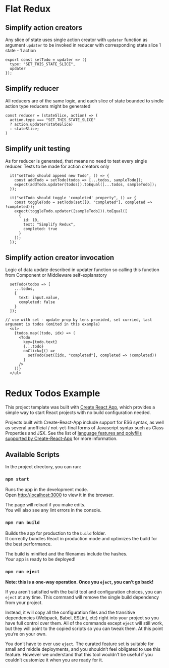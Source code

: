 # Flat Redux

## Simplify action creators

Any slice of state uses single action creator with `updater` function as argument
`updater` to be invoked in reducer with corresponding state slice
1 state - 1 action

```
export const setTodo = updater => ({
  type: "SET_THIS_STATE_SLICE",
  updater
});
```

## Simplify reducer

All reducers are of the same logic, and each slice of state bounded to sindle action type
reducers might be generated

```
const reducer = (stateSlice, action) => (
  action.type === "SET_THIS_STATE_SLICE"
  ? action.updater(stateSlice)
  : stateSlice;
)

```

## Simplify unit testing

As for reducer is generated, that means no need to test every single reducer. Tests to be made for action creators only

```
  it("setTodo should append new Todo", () => {
    const addTodo = setTodo(todos => [...todos, sampleTodo]);
    expect(addTodo.updater(todos)).toEqual([...todos, sampleTodo]);
  });

  it("setTodo should toggle 'completed' property", () => {
    const toggleTodo = setTodo(set([0, "completed"], completed => !completed));
    expect(toggleTodo.updater([sampleTodo])).toEqual([
      {
        id: 10,
        text: "Simplify Redux",
        completed: true
      }
    ]);
  });
```

## Simplify action creator invocation

Logic of data update described in updater function so calling this function from Component or Middleware self-explanatory

```
  setTodo(todos => [
    ...todos,
    {
      text: input.value,
      completed: false
    }
  ]);
```

```
// use with set - update prop by lens provided, set curried, last argument is todos (omited in this example)
  <ul>
    {todos.map((todo, idx) => (
      <Todo
        key={todo.text}
        {...todo}
        onClick={() =>
          setTodo(set([idx, "completed"], completed => !completed))
        }
      />
    ))}
  </ul>
```

# Redux Todos Example

This project template was built with [Create React App](https://github.com/facebookincubator/create-react-app), which provides a simple way to start React projects with no build configuration needed.

Projects built with Create-React-App include support for ES6 syntax, as well as several unofficial / not-yet-final forms of Javascript syntax such as Class Properties and JSX. See the list of [language features and polyfills supported by Create-React-App](https://github.com/facebookincubator/create-react-app/blob/master/packages/react-scripts/template/README.md#supported-language-features-and-polyfills) for more information.

## Available Scripts

In the project directory, you can run:

### `npm start`

Runs the app in the development mode.<br>
Open [http://localhost:3000](http://localhost:3000) to view it in the browser.

The page will reload if you make edits.<br>
You will also see any lint errors in the console.

### `npm run build`

Builds the app for production to the `build` folder.<br>
It correctly bundles React in production mode and optimizes the build for the best performance.

The build is minified and the filenames include the hashes.<br>
Your app is ready to be deployed!

### `npm run eject`

**Note: this is a one-way operation. Once you `eject`, you can’t go back!**

If you aren’t satisfied with the build tool and configuration choices, you can `eject` at any time. This command will remove the single build dependency from your project.

Instead, it will copy all the configuration files and the transitive dependencies (Webpack, Babel, ESLint, etc) right into your project so you have full control over them. All of the commands except `eject` will still work, but they will point to the copied scripts so you can tweak them. At this point you’re on your own.

You don’t have to ever use `eject`. The curated feature set is suitable for small and middle deployments, and you shouldn’t feel obligated to use this feature. However we understand that this tool wouldn’t be useful if you couldn’t customize it when you are ready for it.
